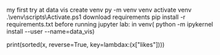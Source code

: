 my first try at data vis
create venv
    py -m venv venv
activate venv
 .\venv\scripts\Activate.ps1
download requirements
pip install -r requirements.txt
before running jupyter lab: 
in venv( python -m ipykernel install --user --name=data_vis)

print(sorted(x, reverse=True, key=lambdax:(x["likes"])))